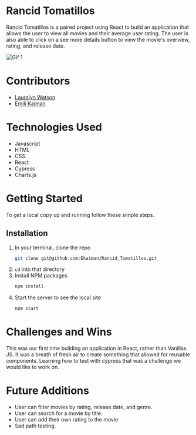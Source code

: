 # Rancid Tomatillos

Rancid Tomatillos is a paired project using React to build an application that allows the user to view all movies and their average user rating. The user is also able to click on a see more details button to view the movie's overview, rating, and release date.

![Gif 1](http://g.recordit.co/CR3HlWpf4t.gif)

# Contributors
- [Lauralyn Watson](https://github.com/lswatson16)
- [Emili Kaiman](https://github.com/Ekaiman)

# Technologies Used 
- Javascript
- HTML
- CSS
- React
- Cypress
- Charts.js

# Getting Started
To get a local copy up and running follow these simple steps.

## Installation

1. In your terminal, clone the repo
   ```sh
   git clone git@github.com:Ekaiman/Rancid_Tomatillos.git
   ```
2. `cd` into that directory
3. Install NPM packages
   ```sh
   npm install
   ```
4. Start the server to see the local site
   ```sh
   npm start
   ``` 
   
<!-- ## Deployed Site
After starting both servers, project will run at http://localhost:8080/   -->
   

<!-- # Code Architecture 
If you want to know more about our code architecture, [click here](https://gist.github.com/Ekaiman/f0c6022e295921a810e7531a4d38f9b0). -->


# Challenges and Wins
This was our first time building an application in React, rather than Vanillas JS. It was a breath of fresh air to create something that allowed for reusable components. Learning how to test with cypress that was a challenge we would like to work on.

# Future Additions
- User can filter movies by rating, release date, and genre.
- User can search for a movie by title.
- User can add their own rating to the movie.
- Sad path testing.


